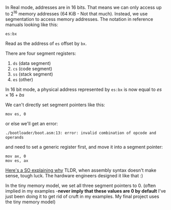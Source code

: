 In Real mode, addresses are in 16 bits. That means we can only access up to $2^{16}$ memory addresses (64 KiB - Not that much). Instead, we use segmentation to access memory addresses. The notation in reference manuals looking like this:

`es:bx`

Read as the address of `es` offset by `bx`. 

There are four segment registers:
1. `ds` (data segment)
2. `cs` (code segment)
3. `ss` (stack segment)
4. `es` (other)

In 16 bit mode, a physical address represented by `es:bx` is now equal to $es \times 16 + bs$

We can't directly set segment pointers like this:
```
mov es, 0
```
or else we'll get an error:
```
./bootloader/boot.asm:13: error: invalid combination of opcode and operands
```
and need to set a generic register first, and move it into a segment pointer:
```
mov ax, 0
mov es, ax
```
[Here's a SO explaining why](https://stackoverflow.com/questions/19074666/8086-why-cant-we-move-an-immediate-data-into-segment-register)
TLDR, when assembly syntax doesn't make sense, tough luck. The hardware engineers designed it like that :)

In the tiny memory model, we set all three segment pointers to 0. (often implied in my examples -**never imply that these values are 0 by default** I've just been doing it to get rid of cruft in my examples. My final project uses the tiny memory model)